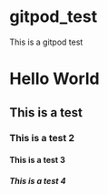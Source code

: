 # gitpod_test
This is a gitpod test

<h1>Hello World</h1>
<h2>This is a test</h2>
<h3>This is a test 2</h3>
<h4>This is a test 3</h4>
<h5>This is a test 4</h5>
